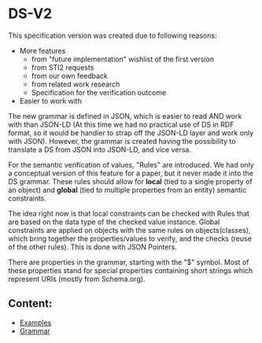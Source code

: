 # DS-V2

This specification version was created due to following reasons:

*   More features
    *   from "future implementation" wishlist of the first version
    *   from STI2 requests
    *   from our own feedback
    *   from related work research
    * Specification for the verification outcome
*   Easier to work with

The new grammar is defined in JSON, which is easier to read AND work with than JSON-LD (At this time we had no practical use of DS in RDF format, so it would be handier to strap off the JSON-LD layer and work only with JSON). However, the grammar is created having the possibility to translate a DS from JSON into JSON-LD, and vice versa. 

For the semantic verification of values, "Rules" are introduced. We had only a conceptual version of this feature for a paper, but it never made it into the DS grammar. These rules should allow for **local** (tied to a single property of an object) and **global** (tied to multiple properties from an entity) semantic constraints.

The idea right now is that local constraints can be checked with Rules that are based on the data type of the checked value instance. Global constraints are applied on objects with the same rules on objects(classes), which bring together the properties/values to verify, and the checks (reuse of the other rules). This is done with JSON Pointers.

There are properties in the grammar, starting with the "$" symbol. Most of these properties stand for special properties containing short strings which represent URIs (mostly from Schema.org).

## Content:

* [Examples](Examples/README.md)
* [Grammar](Grammar/README.md)
